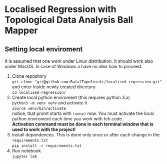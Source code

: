 # Localised Regression with Topological Data Analysis Ball Mapper


## Setting local enviroment
It is assumed that one work under Linux distribution. It should work also under MacOS. In case of Windows a have no idea how to proceed.

1. Clone repository  
`git clone "git@github.com:RafalTopolnicki/localised-regression.git"`  
and enter inside newly created directory  
`cd localised-regression/`
2. Create local python enviroment (this requires python 3.x)  
`python3 -m venv venv`
and activate it  
`source venv/bin/activate`  
notice, that promt starts with `(venv)` now. You must activate the local python enviroment each time you work with teh code.   
**Activation command must be done in each terminal window that is used to work with the project!**
3. Install dependences. This is done only once or after each change in the `requirements.txt`  
`pip install -r requirements.txt`
4. Run notebook  
`jupyter lab`

